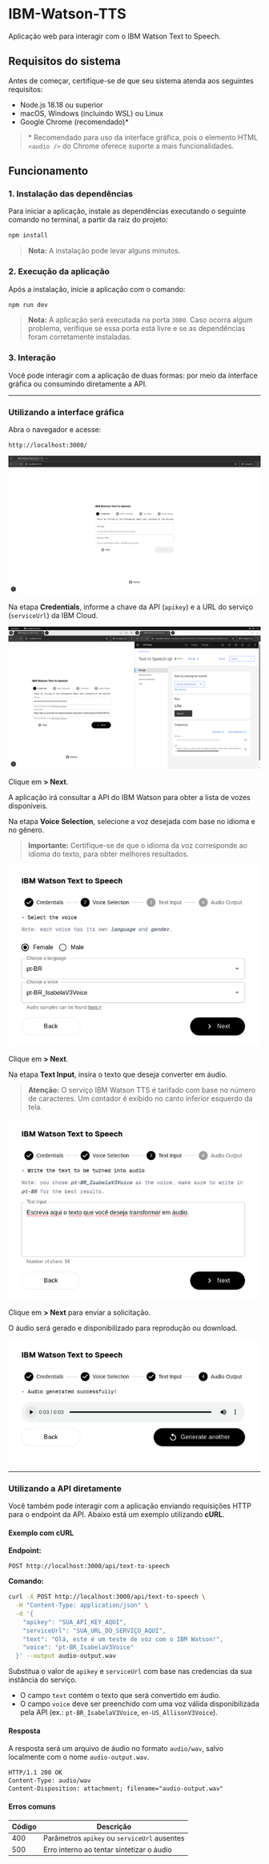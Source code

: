 # IBM-Watson-TTS

Aplicação web para interagir com o IBM Watson Text to Speech.

## Requisitos do sistema

Antes de começar, certifique-se de que seu sistema atenda aos seguintes requisitos:

- Node.js 18.18 ou superior
- macOS, Windows (incluindo WSL) ou Linux
- Google Chrome (recomendado)\*

> \* Recomendado para uso da interface gráfica, pois o elemento HTML `<audio />` do Chrome oferece suporte a mais funcionalidades.

## Funcionamento

### 1. Instalação das dependências

Para iniciar a aplicação, instale as dependências executando o seguinte comando no terminal, a partir da raiz do projeto:

```bash
npm install
```

> **Nota:** A instalação pode levar alguns minutos.

### 2. Execução da aplicação

Após a instalação, inicie a aplicação com o comando:

```bash
npm run dev
```

> **Nota:** A aplicação será executada na porta `3000`. Caso ocorra algum problema, verifique se essa porta está livre e se as dependências foram corretamente instaladas.

### 3. Interação

Você pode interagir com a aplicação de duas formas: por meio da interface gráfica ou consumindo diretamente a API.

---

### Utilizando a interface gráfica

Abra o navegador e acesse:

```
http://localhost:3000/
```

![Tela inicial](README_images/tela_inicial.png)

Na etapa **Credentials**, informe a chave da API (`apikey`) e a URL do serviço (`serviceUrl`) da IBM Cloud.

![Credenciais preenchidas](README_images/credenciais_preenchidas.png)

Clique em **> Next**.

A aplicação irá consultar a API do IBM Watson para obter a lista de vozes disponíveis.

Na etapa **Voice Selection**, selecione a voz desejada com base no idioma e no gênero.

> **Importante:** Certifique-se de que o idioma da voz corresponde ao idioma do texto, para obter melhores resultados.

![Escolha de vozes](README_images/escolha_de_vozes.png)

Clique em **> Next**.

Na etapa **Text Input**, insira o texto que deseja converter em áudio.

> **Atenção:** O serviço IBM Watson TTS é tarifado com base no número de caracteres. Um contador é exibido no canto inferior esquerdo da tela.

![Escrever o texto](README_images/escrever_o_texto.png)

Clique em **> Next** para enviar a solicitação.

O áudio será gerado e disponibilizado para reprodução ou download.

![Áudio gerado](README_images/audio_gerado.png)

---

### Utilizando a API diretamente

Você também pode interagir com a aplicação enviando requisições HTTP para o endpoint da API. Abaixo está um exemplo utilizando **cURL**.

#### Exemplo com cURL

**Endpoint:**

```
POST http://localhost:3000/api/text-to-speech
```

**Comando:**

```bash
curl -X POST http://localhost:3000/api/text-to-speech \
  -H "Content-Type: application/json" \
  -d '{
    "apikey": "SUA_API_KEY_AQUI",
    "serviceUrl": "SUA_URL_DO_SERVIÇO_AQUI",
    "text": "Olá, este é um teste de voz com o IBM Watson!",
    "voice": "pt-BR_IsabelaV3Voice"
  }' --output audio-output.wav
```

Substitua o valor de `apikey` e `serviceUrl` com base nas credencias da sua instância do serviço.

- O campo `text` contém o texto que será convertido em áudio.
- O campo `voice` deve ser preenchido com uma voz válida disponibilizada pela API (ex.: `pt-BR_IsabelaV3Voice`, `en-US_AllisonV3Voice`).

#### Resposta

A resposta será um arquivo de áudio no formato `audio/wav`, salvo localmente com o nome `audio-output.wav`.

```http
HTTP/1.1 200 OK
Content-Type: audio/wav
Content-Disposition: attachment; filename="audio-output.wav"
```

#### Erros comuns

| Código | Descrição                                    |
| ------ | -------------------------------------------- |
| 400    | Parâmetros `apikey` ou `serviceUrl` ausentes |
| 500    | Erro interno ao tentar sintetizar o áudio    |
